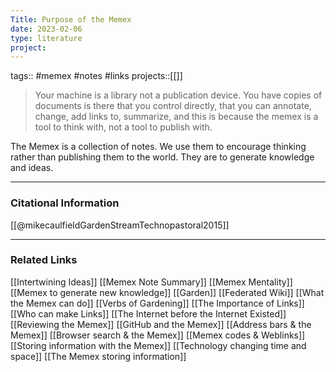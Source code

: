 ```yaml
---
Title: Purpose of the Memex
date: 2023-02-06
type: literature
project:
---
```

tags:: #memex #notes #links
projects::[[]]


> Your machine is a library not a publication device. You have copies of documents is there that you control directly, that you can annotate, change, add links to, summarize, and this is because the memex is a tool to think with, not a tool to publish with.

The Memex is a collection of notes. We use them to encourage thinking rather than publishing them to the world. They are to generate knowledge and ideas.

---
### Citational Information

[[@mikecaulfieldGardenStreamTechnopastoral2015]]

---

### Related Links

[[Intertwining Ideas]]
[[Memex Note Summary]]
[[Memex Mentality]]
[[Memex to generate new knowledge]]
[[Garden]]
[[Federated Wiki]]
[[What the Memex can do]]
[[Verbs of Gardening]]
[[The Importance of Links]]
[[Who can make Links]]
[[The Internet before the Internet Existed]]
[[Reviewing the Memex]]
[[GitHub and the Memex]]
[[Address bars & the Memex]]
[[Browser search & the Memex]]
[[Memex codes & Weblinks]]
[[Storing information with the Memex]]
[[Technology changing time and space]]
[[The Memex storing information]]
